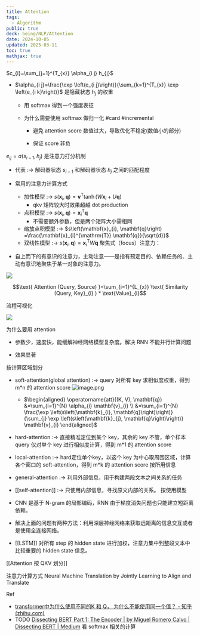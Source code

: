 ```yaml
---
title: Attention
tags:
  - Algorithm
public: true
deck: being/NLP/Attention
date: 2024-10-05
updated: 2025-03-11
toc: true
mathjax: true
---
```


$c_{i}=\sum_{j=1}^{T_{x}} \alpha_{i j} h_{j}$
  + $\alpha_{i j}=\frac{\exp \left(e_{i j}\right)}{\sum_{k=1}^{T_{x}} \exp \left(e_{i k}\right)}$ 是隐藏状态 $h_j$ 的权重

    + 用 softmax 得到一个强度表征

    + 为什么需要使用 softmax 做归一化 #card #incremental
      + 避免 attention score 数值过大，导致优化不稳定(数值小的部分)

      + 保证 score 非负

$e_{i j}=a\left(s_{i-1}, h_{j}\right)$ 是注意力打分机制

  + 代表 :-> 解码器状态 $s_{i-1}$ 和解码器状态 $h_j$ 之间的匹配程度
  + 常用的注意力计算方式
    + 加性模型 :-> $s \left(\mathbf{x}_{i}, \mathbf{q}\right) =\mathbf{v}^{\mathrm{T}} \tanh \left(W \mathbf{x}_{i}+U \mathbf{q}\right)$
      + qkv 矩阵较大时效果超越 dot production
    + 点积模型 :-> $s\left(\mathbf{x}_{i}, \mathbf{q}\right) =\mathbf{x}_{i}^{\mathrm{T}} \mathbf{q}$
      + 不需要额外参数，但是两个矩阵大小需相同
    + 缩放点积模型 :->  $s\left(\mathbf{x}_{i}, \mathbf{q}\right) =\frac{\mathbf{x}_{i}^{\mathrm{T}} \mathbf{q}}{\sqrt{d}}$
    + 双线性模型 :->  $s\left(\mathbf{x}_{i}, \mathbf{q}\right) =\mathbf{x}_{i}^{\mathrm{T}} W \mathbf{q}$
聚焦式（focus）注意力：

  + 自上而下的有意识的注意力，主动注意——是指有预定目的、依赖任务的、主动有意识地聚焦于某一对象的注意力。

![](https://media.xiang578.com//attetion.png)

$$\text{ Attention (Query, Source) }=\sum_{i=1}^{L_{x}} \text{ Similarity (Query, Key}_{i} ) * \text{Value}_{i}$$

流程可视化

![](https://media.xiang578.com//how-to-attetion.png)

为什么要用 attention

  + 参数少，速度快，能缓解神经网络模型复杂度。解决 RNN 不能并行计算问题

  + 效果显著

按计算区域划分
  + soft-attention(global attention) :-> query 对所有 key 求相似度权重，得到 m*n 的 attention score
![image.png](/assets/image_1725027859342_0.png)

    + $\begin{aligned} \operatorname{att}((K, V), \mathbf{q}) &=\sum_{i=1}^{N} \alpha_{i} \mathbf{v}_{i} \\ &=\sum_{i=1}^{N} \frac{\exp \left(s\left(\mathbf{k}_{i}, \mathbf{q}\right)\right)}{\sum_{j} \exp \left(s\left(\mathbf{k}_{j}, \mathbf{q}\right)\right)} \mathbf{v}_{i} \end{aligned}$

  + hard-attention :-> 直接精准定位到某个 key，其余的 key 不管，单个样本 query 仅对单个 key 进行相似度计算，得到 m*1 的 attention score
  + local-attention :-> hard定位单个key，以这个 key 为中心取周围区域，计算各个窗口的 soft-attention，得到 m*k 的 attention score
按所用信息

  + general-attention :-> 利用外部信息，用于构建两段文本之间关系的任务
  + [[self-attention]] :-> 只使用内部信息，寻找原文内部的关系。
按使用模型

  + CNN 是基于 N-gram 的局部编码，RNN 由于梯度消失问题也只能建立短距离依赖。

  + 解决上面的问题有两种方法：利用深层神经网络来获取远距离的信息交互或者是使用全连接网络。

  + [[LSTM]]  对所有 step 的 hidden state 进行加权，注意力集中到整段文本中比较重要的 hidden state 信息。

[[Attention 按 QKV 划分]]

注意力计算方式 Neural Machine Translation by Jointly Learning to Align and Translate

Ref

  + [transformer中为什么使用不同的K 和 Q， 为什么不能使用同一个值？ - 知乎 (zhihu.com)](https://www.zhihu.com/question/319339652/answer/730848834)
  + TODO [Dissecting BERT Part 1: The Encoder | by Miguel Romero Calvo | Dissecting BERT | Medium](https://medium.com/dissecting-bert/dissecting-bert-part-1-d3c3d495cdb3) 看 softmax 相关的计算
